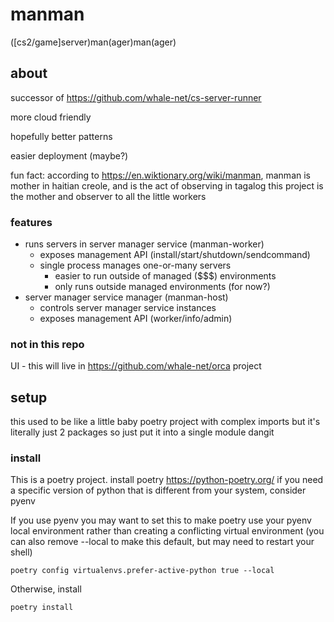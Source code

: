 # manman
([cs2/game]server)man(ager)man(ager)


## about

successor of https://github.com/whale-net/cs-server-runner

more cloud friendly

hopefully better patterns

easier deployment (maybe?)

fun fact: according to https://en.wiktionary.org/wiki/manman, manman is mother in haitian creole, and is the act of observing in tagalog
this project is the mother and observer to all the little workers

### features

- runs servers in server manager service (manman-worker)
    - exposes management API (install/start/shutdown/sendcommand)
    - single process manages one-or-many servers
        - easier to run outside of managed ($$$) environments
        - only runs outside managed environments (for now?)
- server manager service manager (manman-host)
    - controls server manager service instances
    - exposes management API (worker/info/admin)

### not in this repo
UI - this will live in https://github.com/whale-net/orca project


## setup
this used to be like a little baby poetry project with complex imports but it's literally just 2 packages so just put it into a single module dangit

### install

This is a poetry project. install poetry https://python-poetry.org/
if you need a specific version of python that is different from your system, consider pyenv

If you use pyenv you may want to set this to make poetry use your pyenv local environment rather than creating a conflicting virtual environment
(you can also remove --local to make this default, but may need to restart your shell)
```
poetry config virtualenvs.prefer-active-python true --local
```

Otherwise, install
```
poetry install
```


